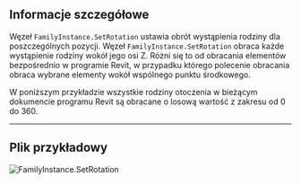 ## Informacje szczegółowe
Węzeł `FamilyInstance.SetRotation` ustawia obrót wystąpienia rodziny dla poszczególnych pozycji. Węzeł `FamilyInstance.SetRotation` obraca każde wystąpienie rodziny wokół jego osi Z. Różni się to od obracania elementów bezpośrednio w programie Revit, w przypadku którego polecenie obracania obraca wybrane elementy wokół wspólnego punktu środkowego.

W poniższym przykładzie wszystkie rodziny otoczenia w bieżącym dokumencie programu Revit są obracane o losową wartość z zakresu od 0 do 360.
___
## Plik przykładowy

![FamilyInstance.SetRotation](./Revit.Elements.FamilyInstance.SetRotation_img.jpg)
